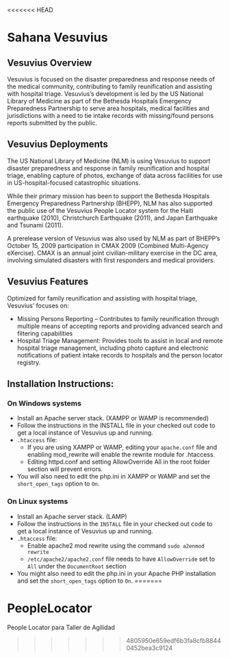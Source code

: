<<<<<<< HEAD
# Sahana Vesuvius


## Vesuvius Overview

Vesuvius is focused on the disaster preparedness and response needs of the medical community, contributing to family reunification and assisting with hospital triage. Vesuvius’s development is led by the US National Library of Medicine as part of the Bethesda Hospitals Emergency Preparedness Partnership to serve area hospitals, medical facilities and jurisdictions with a need to tie intake records with missing/found persons reports submitted by the public.

## Vesuvius Deployments

The US National Library of Medicine (NLM) is using Vesuvius to support disaster preparedness and response in family reunification and hospital triage, enabling capture of photos, exchange of data across facilities for use in US-hospital-focused catastrophic situations.

While their primary mission has been to support the Bethesda Hospitals Emergency Preparedness Partnership (BHEPP), NLM has also supported the public use of the Vesuvius People Locator system for the Haiti earthquake (2010), Christchurch Earthquake (2011), and Japan Earthquake and Tsunami (2011).

A prerelease version of Vesuvius was also used by NLM as part of BHEPP’s October 15, 2009 participation in CMAX 2009 (Combined Multi-Agency eXercise). CMAX is an annual joint civilian-military exercise in the DC area, involving simulated disasters with first responders and medical providers.

## Vesuvius Features

Optimized for family reunification and assisting with hospital triage, Vesuvius’ focuses on:

* Missing Persons Reporting – Contributes to family reunification through multiple means of accepting reports and providing advanced search and filtering capabilities
* Hospital Triage Management: Provides tools to assist in local and remote hospital triage management, including photo capture and electronic notifications of patient intake records to hospitals and the person locator registry.

## Installation Instructions:

### On Windows systems
- Install an Apache server stack. (XAMPP or WAMP is recommended)
- Follow the instructions in the INSTALL file in your checked out code to get a local instance of Vesuvius up and running.
- ```.htaccess``` file:
  - If you are using XAMPP or WAMP, editing your ```apache.conf``` file and enabling mod_rewrite will enable the rewrite module for .htaccess.
  - Editing httpd.conf and setting AllowOverride All in the root folder section will prevent errors.
- You will also need to edit the php.ini in XAMPP or WAMP and set the ```short_open_tags``` option to ```On```. 

### On Linux systems

- Install an Apache server stack. (LAMP)
- Follow the instructions in the ```INSTALL``` file in your checked out code to get a local instance of Vesuvius up and running.
- ```.htaccess``` file:
  - Enable apache2 mod rewrite using the command ```sudo a2enmod rewrite```
  - ```/etc/apache2/apache2.conf``` file needs to have ```AllowOverride``` set to ```All``` under the ```DocumentRoot``` section
- You might also need to edit the php.ini in your Apache PHP installation and set the ```short_open_tags``` option to ```On```. 
=======
# PeopleLocator
People Locator para Taller de Agilidad
>>>>>>> 4805950e659edf6b3fa8cfb88440452bea3c9124
